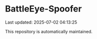 # BattleEye-Spoofer

Last updated: 2025-07-02 04:13:25

This repository is automatically maintained.
